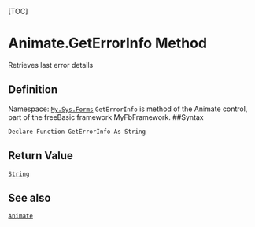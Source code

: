 [TOC]
# Animate.GetErrorInfo Method
Retrieves last error details
## Definition
Namespace: [`My.Sys.Forms`](My.Sys.Forms.md)
`GetErrorInfo` is method of the Animate control, part of the freeBasic framework MyFbFramework.
##Syntax
```freeBasic
Declare Function GetErrorInfo As String
```


## Return Value
[`String`]("https://www.freebasic.net/wiki/KeyPgString")
## See also
[`Animate`](Animate.md)
